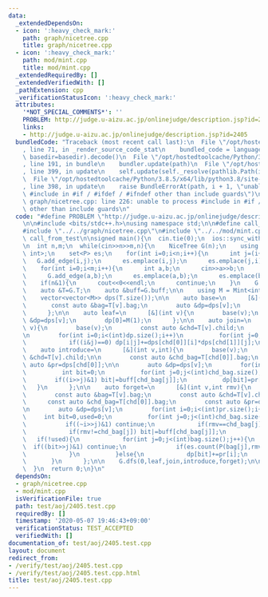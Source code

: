 ```yaml
---
data:
  _extendedDependsOn:
  - icon: ':heavy_check_mark:'
    path: graph/nicetree.cpp
    title: graph/nicetree.cpp
  - icon: ':heavy_check_mark:'
    path: mod/mint.cpp
    title: mod/mint.cpp
  _extendedRequiredBy: []
  _extendedVerifiedWith: []
  _pathExtension: cpp
  _verificationStatusIcon: ':heavy_check_mark:'
  attributes:
    '*NOT_SPECIAL_COMMENTS*': ''
    PROBLEM: http://judge.u-aizu.ac.jp/onlinejudge/description.jsp?id=2405
    links:
    - http://judge.u-aizu.ac.jp/onlinejudge/description.jsp?id=2405
  bundledCode: "Traceback (most recent call last):\n  File \"/opt/hostedtoolcache/Python/3.8.5/x64/lib/python3.8/site-packages/onlinejudge_verify/documentation/build.py\"\
    , line 71, in _render_source_code_stat\n    bundled_code = language.bundle(stat.path,\
    \ basedir=basedir).decode()\n  File \"/opt/hostedtoolcache/Python/3.8.5/x64/lib/python3.8/site-packages/onlinejudge_verify/languages/cplusplus.py\"\
    , line 191, in bundle\n    bundler.update(path)\n  File \"/opt/hostedtoolcache/Python/3.8.5/x64/lib/python3.8/site-packages/onlinejudge_verify/languages/cplusplus_bundle.py\"\
    , line 399, in update\n    self.update(self._resolve(pathlib.Path(included), included_from=path))\n\
    \  File \"/opt/hostedtoolcache/Python/3.8.5/x64/lib/python3.8/site-packages/onlinejudge_verify/languages/cplusplus_bundle.py\"\
    , line 398, in update\n    raise BundleErrorAt(path, i + 1, \"unable to process\
    \ #include in #if / #ifdef / #ifndef other than include guards\")\nonlinejudge_verify.languages.cplusplus_bundle.BundleErrorAt:\
    \ graph/nicetree.cpp: line 226: unable to process #include in #if / #ifdef / #ifndef\
    \ other than include guards\n"
  code: "#define PROBLEM \"http://judge.u-aizu.ac.jp/onlinejudge/description.jsp?id=2405\"\
    \n\n#include <bits/stdc++.h>\nusing namespace std;\n\n#define call_from_test\n\
    #include \"../../graph/nicetree.cpp\"\n#include \"../../mod/mint.cpp\"\n#undef\
    \ call_from_test\n\nsigned main(){\n  cin.tie(0);\n  ios::sync_with_stdio(0);\n\
    \n  int n,m;\n  while(cin>>n>>m,n){\n    NiceTree G(n);\n    using P = pair<int,\
    \ int>;\n    set<P> es;\n    for(int i=0;i<n;i++){\n      int j=(i+1)%n;\n   \
    \   G.add_edge(i,j);\n      es.emplace(i,j);\n      es.emplace(j,i);\n    }\n\
    \    for(int i=0;i<m;i++){\n      int a,b;\n      cin>>a>>b;\n      a--;b--;\n\
    \      G.add_edge(a,b);\n      es.emplace(a,b);\n      es.emplace(b,a);\n    }\n\
    \    if(n&1){\n      cout<<0<<endl;\n      continue;\n    }\n    G.build();\n\
    \    auto &T=G.T;\n    auto &buff=G.buff;\n\n    using M = Mint<int, 1000003>;\n\
    \    vector<vector<M>> dps(T.size());\n\n    auto base=\n      [&](int v){\n \
    \       const auto &bag=T[v].bag;\n        auto &dp=dps[v];\n        dp.assign(1<<bag.size(),0);\n\
    \      };\n\n    auto leaf=\n      [&](int v){\n        base(v);\n        auto\
    \ &dp=dps[v];\n        dp[0]=M(1);\n      };\n\n    auto join=\n      [&](int\
    \ v){\n        base(v);\n        const auto &chd=T[v].child;\n        auto &dp=dps[v];\n\
    \n        for(int i=0;i<(int)dp.size();i++)\n          for(int j=0;j<(int)dp.size();j++)\n\
    \            if((i&j)==0) dp[i|j]+=dps[chd[0]][i]*dps[chd[1]][j];\n      };\n\n\
    \    auto introduce=\n      [&](int v,int){\n        base(v);\n        const auto\
    \ &chd=T[v].child;\n\n        const auto &chd_bag=T[chd[0]].bag;\n        const\
    \ auto &pr=dps[chd[0]];\n\n        auto &dp=dps[v];\n        for(int i=0;i<(int)pr.size();i++){\n\
    \          int bit=0;\n          for(int j=0;j<(int)chd_bag.size();j++)\n    \
    \        if((i>>j)&1) bit|=buff[chd_bag[j]];\n          dp[bit]=pr[i];\n     \
    \   }\n      };\n\n    auto forget=\n      [&](int v,int rmv){\n        base(v);\n\
    \        const auto &bag=T[v].bag;\n        const auto &chd=T[v].child;\n\n  \
    \      const auto &chd_bag=T[chd[0]].bag;\n        const auto &pr=dps[chd[0]];\n\
    \n        auto &dp=dps[v];\n        for(int i=0;i<(int)pr.size();i++){\n     \
    \     int bit=0,used=0;\n          for(int j=0;j<(int)chd_bag.size();j++){\n \
    \           if((~i>>j)&1) continue;\n            if(rmv==chd_bag[j]) used=1;\n\
    \            if(rmv!=chd_bag[j]) bit|=buff[chd_bag[j]];\n          }\n       \
    \   if(!used){\n            for(int j=0;j<(int)bag.size();j++){\n            \
    \  if((bit>>j)&1) continue;\n              if(es.count(P(bag[j],rmv))) dp[bit|(1<<j)]+=pr[i];\n\
    \            }\n          }else{\n            dp[bit]+=pr[i];\n          }\n \
    \       }\n      };\n\n    G.dfs(0,leaf,join,introduce,forget);\n\n    cout<<dps[0][1]<<endl;\n\
    \  }\n  return 0;\n}\n"
  dependsOn:
  - graph/nicetree.cpp
  - mod/mint.cpp
  isVerificationFile: true
  path: test/aoj/2405.test.cpp
  requiredBy: []
  timestamp: '2020-05-07 19:46:43+09:00'
  verificationStatus: TEST_ACCEPTED
  verifiedWith: []
documentation_of: test/aoj/2405.test.cpp
layout: document
redirect_from:
- /verify/test/aoj/2405.test.cpp
- /verify/test/aoj/2405.test.cpp.html
title: test/aoj/2405.test.cpp
---
```


